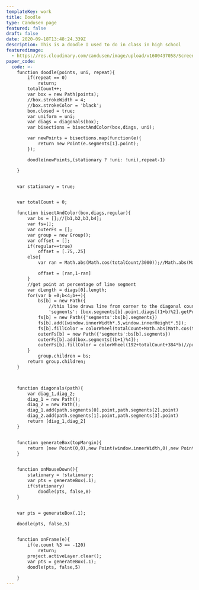 ```yaml
---
templateKey: work
title: Doodle
type: Candusen page
featured: false
draft: false
date: 2020-09-18T13:48:24.339Z
description: This is a doodle I used to do in class in high school
featuredimage:
  - https://res.cloudinary.com/candusen/image/upload/v1600437058/Screen_Shot_2020-09-18_at_9.48.14_AM_baqamo.png
paper_code:
  code: >-
    function doodle(points, uni, repeat){
    	if(repeat == 0)
    		return;
    	totalCount++;
    	var box = new Path(points);
    	//box.strokeWidth = 4;
    	//box.strokeColor = 'black';
    	box.closed = true;
    	var uniform = uni;
    	var diags = diagonals(box);
    	var bisections = bisectAndColor(box,diags, uni);

    	var newPoints = bisections.map(function(e){
    		return new Point(e.segments[1].point);
    	});

    	doodle(newPoints,(stationary ? !uni: !uni),repeat-1)

    }


    var stationary = true;


    var totalCount = 0;

    function bisectAndColor(box,diags,regular){
    	var bs = [];//[b1,b2,b3,b4];
    	var fs=[];
    	var outerFs = [];
    	var group = new Group();
    	var offset = [];
    	if(regular==true)
    		offset = [.75,.25]
    	else{
    		var ran = Math.abs(Math.cos(totalCount/3000));//Math.abs(Math.cos(totalCount/1000))//

    		offset = [ran,1-ran]
    	}
    	//get point at percentage of line segment
    	var dLength = diags[0].length;
    	for(var b =0;b<4;b++){
    		bs[b] = new Path({
    			//this line draws line from corner to the diagonal counterclockwise from it.. sry
    			'segments': [box.segments[b].point,diags[(1+b)%2].getPointAt(dLength*offset[[1,0,0,1][b]])]})
    		fs[b] = new Path({'segments':bs[b].segments})
    		fs[b].add([window.innerWidth*.5,window.innerHeight*.5]);
    		fs[b].fillColor = colorWheel(totalCount+Math.abs(Math.cos(totalCount/1000)*384)*b)//prettyRaCo();
    		outerFs[b] = new Path({'segments':bs[b].segments})
    		outerFs[b].add(box.segments[(b+1)%4]);
    		outerFs[b].fillColor = colorWheel(192+totalCount+384*b)//prettyRaCo();
    	}
    		group.children = bs;
    	return group.children;
    }



    function diagonals(path){
    	var diag_1,diag_2;
    	diag_1 = new Path();
    	diag_2 = new Path();
    	diag_1.add(path.segments[0].point,path.segments[2].point)
    	diag_2.add(path.segments[1].point,path.segments[3].point)
    	return [diag_1,diag_2]
    }


    function generateBox(topMargin){
    	return [new Point(0,0),new Point(window.innerWidth,0),new Point(window.innerWidth,window.innerHeight),new Point(0,window.innerHeight)];
    }


    function onMouseDown(){
    	stationary = !stationary;
    	var pts = generateBox(.1);
    	if(stationary)
    		doodle(pts, false,8)
    }


    var pts = generateBox(.1);

    doodle(pts, false,5)


    function onFrame(e){
        if(e.count %3 == -120)
            return;
    	project.activeLayer.clear();
    	var pts = generateBox(.1);
    	doodle(pts, false,5)

    }
---
```

